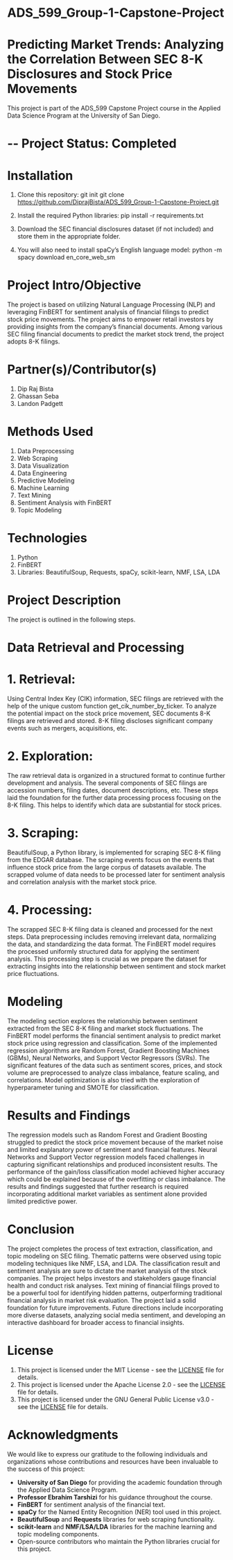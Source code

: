# ADS_599_Group-1-Capstone-Project

# Predicting Market Trends: Analyzing the Correlation Between SEC 8-K Disclosures and Stock Price Movements 

This project is part of the ADS_599 Capstone Project course in the Applied Data Science Program at the University of San Diego.

# -- Project Status: Completed

# Installation
1. Clone this repository:
git init
git clone https://github.com/DiprajBista/ADS_599_Group-1-Capstone-Project.git

2. Install the required Python libraries:
pip install -r requirements.txt

3. Download the SEC financial disclosures dataset (if not included) and store them in the appropriate folder.

4. You will also need to install spaCy’s English language model:
python -m spacy download en_core_web_sm

# Project Intro/Objective
The project is based on utilizing Natural Language Processing (NLP) and leveraging FinBERT for sentiment analysis of financial filings to predict stock price movements. The project aims to empower retail investors by providing insights from the company’s financial documents. Among various SEC filing financial documents to predict the market stock trend, the project adopts 8-K filings.  

# Partner(s)/Contributor(s)
1. Dip Raj Bista
2. Ghassan Seba 
3. Landon Padgett

# Methods Used
1. Data Preprocessing
2. Web Scraping
3. Data Visualization
4. Data Engineering
5. Predictive Modeling
6. Machine Learning
7. Text Mining
8. Sentiment Analysis with FinBERT
9. Topic Modeling

# Technologies
1. Python
2. FinBERT
3. Libraries: BeautifulSoup, Requests, spaCy, scikit-learn, NMF, LSA, LDA

# Project Description
The project is outlined in the following steps.

# Data Retrieval and Processing
# 1.	Retrieval:
Using Central Index Key (CIK) information, SEC filings are retrieved with the help of the unique custom function get_cik_number_by_ticker. To analyze the potential impact on the stock price movement, SEC documents 8-K filings are retrieved and stored. 8-K filing discloses significant company events such as mergers, acquisitions, etc. 

# 2.	Exploration: 
The raw retrieval data is organized in a structured format to continue further development and analysis. The several components of SEC filings are accession numbers, filing dates, document descriptions, etc. These steps laid the foundation for the further data processing process focusing on the 8-K filing. This helps to identify which data are substantial for stock prices. 

# 3.	Scraping: 
BeautifulSoup, a Python library, is implemented for scraping SEC 8-K filing from the EDGAR database. The scraping events focus on the events that influence stock price from the large corpus of datasets available. The scrapped volume of data needs to be processed later for sentiment analysis and correlation analysis with the market stock price.   

# 4.	Processing:
The scrapped SEC 8-K filing data is cleaned and processed for the  next steps. Data preprocessing includes removing irrelevant data, normalizing the data, and standardizing the data format. The FinBERT model requires the processed uniformly structured data for applying the sentiment analysis. This processing step is crucial as we prepare the dataset for extracting insights into the relationship between sentiment and stock market price fluctuations. 
  
# Modeling
The modeling section explores the relationship between sentiment extracted from the SEC 8-K filing and market stock fluctuations. The FinBERT model performs the financial sentiment analysis to predict market stock price using regression and classification. Some of the implemented regression algorithms are  Random Forest, Gradient Boosting Machines (GBMs), Neural Networks, and Support Vector Regressors (SVRs). The significant features of the data such as sentiment scores, prices, and stock volume are preprocessed to analyze class imbalance, feature scaling, and correlations. Model optimization is also tried with the exploration of hyperparameter tuning and SMOTE for classification.      

# Results and Findings 
The regression models such as Random Forest and Gradient Boosting struggled to predict the stock price movement because of the market noise and limited explanatory power of sentiment and financial features. Neural Networks and Support Vector regression models faced challenges in capturing significant relationships and produced inconsistent results. The performance of the gain/loss classification model achieved higher accuracy which could be explained because of the overfitting or class imbalance. The results and findings suggested that further research is required incorporating additional market variables as sentiment alone provided limited predictive power. 

# Conclusion
The project completes the process of text extraction, classification, and topic modeling on SEC filing. Thematic patterns were observed using topic modeling techniques like NMF, LSA, and LDA. The classification result and sentiment analysis are sure to dictate the market analysis of the stock companies. The project helps investors and stakeholders gauge financial health and conduct risk analyses. Text mining of financial filings proved to be a powerful tool for identifying hidden patterns, outperforming traditional financial analysis in market risk evaluation. The project laid a solid foundation for future improvements. Future directions include incorporating more diverse datasets, analyzing social media sentiment, and developing an interactive dashboard for broader access to financial insights.

# License
1. This project is licensed under the MIT License - see the [LICENSE](https://opensource.org/licenses/MIT) file for details.
2. This project is licensed under the Apache License 2.0 - see the [LICENSE](https://www.apache.org/licenses/LICENSE-2.0) file for details.
3. This project is licensed under the GNU General Public License v3.0 - see the [LICENSE](https://www.gnu.org/licenses/gpl-3.0.en.html) file for details.


# Acknowledgments

We would like to express our gratitude to the following individuals and organizations whose contributions and resources have been invaluable to the success of this project:

- **University of San Diego** for providing the academic foundation through the Applied Data Science Program.
- **Professor Ebrahim Tarshizi** for his guidance throughout the course.
- **FinBERT** for sentiment analysis of the financial text.
- **spaCy** for the Named Entity Recognition (NER) tool used in this project.
- **BeautifulSoup** and **Requests** libraries for web scraping functionality.
- **scikit-learn** and **NMF/LSA/LDA** libraries for the machine learning and topic modeling components.
- Open-source contributors who maintain the Python libraries crucial for this project.

